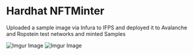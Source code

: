 # Hardhat NFTMinter
Uploaded a sample image via Infura to IFPS and deployed it to Avalanche and Ropstein test networks and minted
Samples

![Imgur Image](https://imgur.com/UAJLPdOs.jpg)
![Imgur Image](https://imgur.com/NzvnmUps.jpg)

